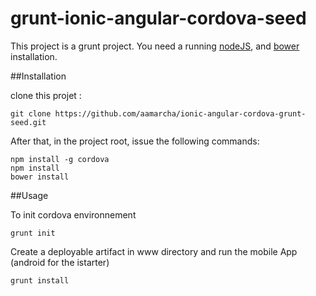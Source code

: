 # grunt-ionic-angular-cordova-seed

This project is a grunt project. You need a running [nodeJS](http://nodejs.org/), and
[bower](https://github.com/bower/bower) installation.


##Installation

clone this projet :
	
	git clone https://github.com/aamarcha/ionic-angular-cordova-grunt-seed.git

After that, in the project root, issue the following commands:

	npm install -g cordova
	npm install
	bower install

##Usage

To init cordova environnement

	grunt init

Create a deployable artifact in www directory and run the mobile App (android for the istarter)

	grunt install

